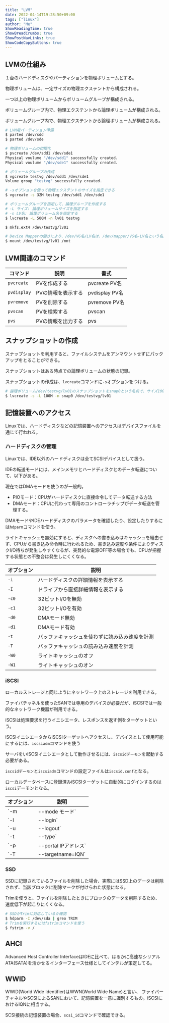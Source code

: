 ```yaml
---
title: "LVM"
date: 2022-04-14T19:28:50+09:00
tags: ["linux"] 
author: "Me"
ShowReadingTime: true
ShowBreadCrumbs: true
ShowPostNavLinks: true
ShowCodeCopyButtons: true
---
```


## LVMの仕組み

１台のハードディスクやパーティションを物理ボリュームとする。

物理ボリュームは、一定サイズの物理エクステントから構成される。

一つ以上の物理ボリュームからボリュームグループが構成される。

ボリュームグループ内で、物理エクステントから論理ボリュームが構成される。

ボリュームグループ内で、物理エクステントから論理ボリュームが構成される。

```bash
# LVM用パーティション準備
$ parted /dev/sdd
$ parted /dev/sde

# 物理ボリュームの初期化
$ pvcreate /dev/sdd1 /dev/sde1
Physical voulume "/dev/sdd1" successfully created.
Physical voulume "/dev/sde1" successfully created.

# ボリュームグループの作成
$ vgcreate testvg /dev/sdd1 /dev/sde1
Volume group "testvg" successfully created.

# -sオプションを使って物理エクステントのサイズを指定できる
$ vgcreate -s 32M testvg /dev/sdd1 /dev/sde1

# ボリュームグループを指定して、論理グループを作成する
# -L サイズ: 論理ボリュームサイズを指定する
# -n LV名: 論理ボリューム名を指定する
$ lvcreate -L 500M -n lv01 testvg

$ mkfs.ext4 /dev/testvg/lv01

# Device Mapperの働きにより、/dev/VG名/LV名は、/dev/mapper/VG名-LV名という名前にマッピングされる。
$ mount /dev/testvg/lv01 /mnt


```

## LVM関連のコマンド

|コマンド|説明|書式|
|-|-|-|
|`pvcreate`|PVを作成する|pvcreate PV名|
|`pvdisplay`|PVの情報を表示する|pvdisplay PV名|
|`pvremove`|PVを削除する|pvremove PV名|
|`pvscan`|PVを検索する|pvscan|
|`pvs`|PVの情報を出力する|pvs|

## スナップショットの作成

スナップショットを利用すると、ファイルシステムをアンマウントせずにパックアップをとることができる。

スナップショットはある時点での論理ボリュームの状態の記録。

スナップショットの作成は、`lvcreate`コマンドに`-s`オプションをつける。

```bash
# 論理ボリューム/dev/testvg/lv01のスナップショットをsnap0という名前で、サイズ100MBとして作成する。
$ lvcreate -s -L 100M -n snap0 /dev/testvg/lv01
```

## 記憶装置へのアクセス

Linuxでは、ハードディスクなどの記憶装置へのアクセスはデバイスファイルを通じて行われる。

### ハードディスクの管理

Linuxでは、IDE以外のハードディスクは全てSCSIデバイスとして扱う。

IDEの転送モードには、メインメモリとハードディスクとのデータ転送について、以下がある。

現在ではDMAモードを使うのが一般的。

- PIOモード：CPUがハードディスクに直接命令してデータ転送する方法
- DMAモード：CPUに代わって専用のコントローラチップがデータ転送を管理する。

DMAモードやIDEハードディスクのパラメータを確認したり、設定したりするには`hdparm`コマンドを使う。

ライトキャッシュを無効にすると、ディスクへの書き込みはキャッシュを経由せず、CPUから書き込み命令時に行われるため、書き込み速度や条件によりディスクI/O待ちが発生しやすくなるが、突発的な電源OFF等の場合でも、CPUが把握する状態との不整合は発生しにくくなる。

|オプション|説明|
|-|-|
|`-i`|ハードディスクの詳細情報を表示する|
|`-I`|ドライブから直接詳細情報を表示する|
|`-c0`|32ビットI/Oを無効|
|`-c1`|32ビットI/Oを有効|
|`-d0`|DMAモード無効|
|`-d1`|DMAモード有効|
|`-t`|バッファキャッシュを使わずに読み込み速度を計測|
|`-T`|バッファキャッシュの読み込み速度を計測|
|`-W0`|ライトキャッシュのオフ|
|`-W1`|ライトキャッシュのオン|

### iSCSI

ローカルストレージと同じようにネットワーク上のストレージを利用できる。

ファイバチャネルを使ったSANでは専用のデバイスが必要だが、iSCSIでは一般的なネットワーク機器が利用できる。

iSCSIは処理要求を行うイニシエータ、レスポンスを返す側をターゲットという。

iSCSIイニシエータからiSCSIターゲットへアクセスし、デバイスとして使用可能にするには、`iscsiadm`コマンドを使う

サーバをいiSCSIイニシエータとして動作させるには、`iscsidデーモン`を起動する必要がある。

`iscsidデーモン`と`iscsiadm`コマンドの設定ファイルは`iscsid.conf`となる。

ローカルデータベースに登録済みiSCSIターゲットに自動的にログインするのは`iscsi`デーモンとなる。

|オプション|説明|
|-|-|
|`-m | --mode モード`|モードの指定(discovery:接続先ターゲットの一覧取得, node:登録済みターゲット取得, session:セッションの一覧取得)|
|`-l | --login`|iSCSIターゲットにログイン|
|`-u | --logout`|iSCSIターゲットにログアウト|
|`-t | --type`|タイプの指定、主にsendtargetsを指定する|
|`-p | --portal IPアドレス`|接続先の指定。デフォルトポート番号は3260|
|`-T | --targetname=IQN`|iSCSIターゲットの指定|

### SSD

SSDに記録されているファイルを削除した場合、実際にはSSD上のデータは削除されず、当該ブロックに削除マークが付けられた状態になる。

Trimを使うと、ファイルを削除したときにブロックのデータを削除するため、速度低下が起こりにくくなる。

```bash
# SSDがTrimに対応しているか確認
$ hdparm -I /dev/sda | greo TRIM
# Trimを実行するにはfstrimコマンドを使う
$ fstrim -v /
```

## AHCI

Advanced Host Controller InterfaceはIDEに比べて、はるかに高速なシリアルATA(SATA)を活かせるインターフェース仕様としてインテルが策定してる。

## WWID

WWID(World Wide Identifier)はWWN(World Wide Name)と言い、
ファイバーチャネルやSCSIによるSANにおいて、記憶装置を一意に識別するもの。iSCSIにおけるIQNに相当する。

SCSI接続の記憶装置の場合、`scsi_id`コマンドで確認できる。
